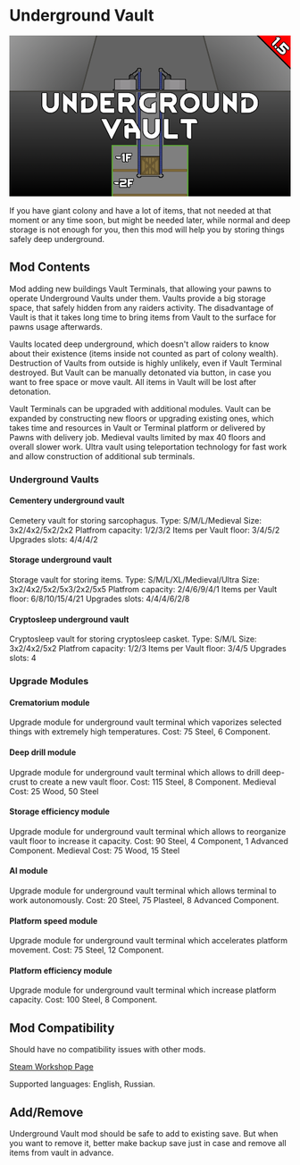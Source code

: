 # Underground Vault

![Text](/Mod%20Page/Images/Underground%20Vault.png)

If you have giant colony and have a lot of items, that not needed at that moment or any time soon, but might be needed later, while normal and deep storage is not enough for you, then this mod will help you by storing things safely deep underground.

## Mod Contents

Mod adding new buildings Vault Terminals, that allowing your pawns to operate Underground Vaults under them. Vaults provide a big storage space, that safely hidden from any raiders activity. The disadvantage of Vault is that it takes long time to bring items from Vault to the surface for pawns usage afterwards. 

Vaults located deep underground, which doesn't allow raiders to know about their existence (items inside not counted as part of colony wealth). 
Destruction of Vaults from outside is highly unlikely, even if Vault Terminal destroyed. But Vault can be manually detonated via button, in case you want to free space or move vault. All items in Vault will be lost after detonation. 

Vault Terminals can be upgraded with additional modules.
Vault can be expanded by constructing new floors or upgrading existing ones, which takes time and resources in Vault or Terminal platform or delivered by Pawns with delivery job.
Medieval vaults limited by max 40 floors and overall slower work.
Ultra vault using teleportation technology for fast work and allow construction of additional sub terminals.

### Underground Vaults

#### Cementery underground vault
Cemetery vault for storing sarcophagus.
Type: S/M/L/Medieval
Size: 3x2/4x2/5x2/2x2
Platfrom capacity: 1/2/3/2
Items per Vault floor: 3/4/5/2
Upgrades slots: 4/4/4/2

#### Storage underground vault
Storage vault for storing items.
Type: S/M/L/XL/Medieval/Ultra
Size: 3x2/4x2/5x2/5x3/2x2/5x5
Platfrom capacity: 2/4/6/9/4/1
Items per Vault floor: 6/8/10/15/4/21
Upgrades slots: 4/4/4/6/2/8

#### Cryptosleep underground vault
Cryptosleep vault for storing cryptosleep casket.
Type: S/M/L
Size: 3x2/4x2/5x2
Platfrom capacity: 1/2/3
Items per Vault floor: 3/4/5
Upgrades slots: 4

### Upgrade Modules

#### Crematorium module
Upgrade module for underground vault terminal which vaporizes selected things with extremely high temperatures.
Cost: 75 Steel, 6 Component.

#### Deep drill module
Upgrade module for underground vault terminal which allows to drill deep-crust to create a new vault floor.
Cost: 115 Steel, 8 Component.
Medieval Cost: 25 Wood, 50 Steel

#### Storage efficiency module
Upgrade module for underground vault terminal which allows to reorganize vault floor to increase it capacity.
Cost: 90 Steel, 4 Component, 1 Advanced Component.
Medieval Cost: 75 Wood, 15 Steel

#### AI module
Upgrade module for underground vault terminal which allows terminal to work autonomously.
Cost: 20 Steel, 75 Plasteel, 8 Advanced Component.

#### Platform speed module
Upgrade module for underground vault terminal which accelerates platform movement.
Cost: 75 Steel, 12 Component.

#### Platform efficiency module
Upgrade module for underground vault terminal which increase platform capacity.
Cost: 100 Steel, 8 Component.

## Mod Compatibility

Should have no compatibility issues with other mods.

[Steam Workshop Page](https://steamcommunity.com/sharedfiles/filedetails/?id=3021706489)

Supported languages: English, Russian.

## Add/Remove

Underground Vault mod should be safe to add to existing save. But when you want to remove it, better make backup save just in case and remove all items from vault in advance.